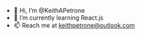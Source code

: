 - 👋 Hi, I’m @KeithAPetrone
- 🌱 I’m currently learning React.js
- 📫 Reach me at keithpetrone@outlook.com

<!---
KeithAPetrone/KeithAPetrone is a ✨ special ✨ repository because its `README.md` (this file) appears on your GitHub profile.
You can click the Preview link to take a look at your changes.
--->
